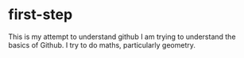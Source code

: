 # first-step
This is my attempt to understand github
I am trying to understand the basics of Github. I try to do maths, particularly geometry. 
